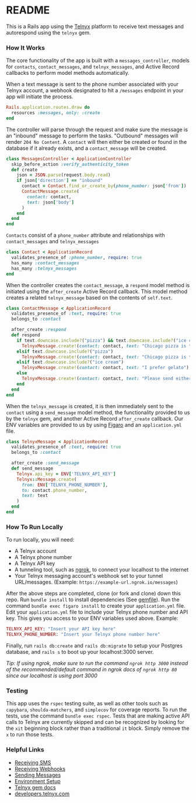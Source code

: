 # README

This is a Rails app using the [Telnyx](https://telnyx.com/) platform to receive text messages and autorespond using the `telnyx` gem.

### How It Works

The core functionality of the app is built with a `messages_controller`, models for `contacts`, `contact_messages`, and `telnyx_messages`, and Active Record callbacks to perform model methods automatically.

When a text message is sent to the phone number associated with your Telnyx account, a webhook designated to hit a `/messages` endpoint in your app will initiate the process.

```ruby
Rails.application.routes.draw do
  resources :messages, only: :create
end
```

The controller will parse through the request and make sure the message is an "inbound" message to perform the tasks. "Outbound" messages will render `204 No Content`. A `contact` will then either be created or found in the database if it already exists, and a `contact_message` will be created.

```ruby
class MessagesController < ApplicationController
  skip_before_action :verify_authenticity_token
  def create
    json = JSON.parse(request.body.read)
    if json['direction'] == "inbound"
      contact = Contact.find_or_create_by(phone_number: json['from'])
      ContactMessage.create(
        contact: contact, 
        text: json['body']
      )
    end
  end
end
```

`Contacts` consist of a `phone_number` attribute and relationships with `contact_messages` and `telnyx_messages`

```ruby
class Contact < ApplicationRecord
  validates_presence_of :phone_number, require: true
  has_many :contact_messages
  has_many :telnyx_messages
end
```

When the controller creates the `contact_message`, a `respond` model method is initiated using the `after_create` Active Record callback. This model method creates a related `telnyx_message` based on the contents of `self.text`. 

```ruby
class ContactMessage < ApplicationRecord
  validates_presence_of :text, require: true
  belongs_to :contact

  after_create :respond
  def respond
    if text.downcase.include?("pizza") && text.downcase.include?("ice cream")
      TelnyxMessage.create!(contact: contact, text: "Chicago pizza is the best and I prefer gelato")
    elsif text.downcase.include?("pizza")
      TelnyxMessage.create!(contact: contact, text: "Chicago pizza is the best")
    elsif text.downcase.include?("ice cream")
      TelnyxMessage.create!(contact: contact, text: "I prefer gelato")
    else
      TelnyxMessage.create!(contact: contact, text: "Please send either the word ‘pizza’ or ‘ice cream’ for a different response")
    end
  end
end
```

When the `telnyx_message` is created, it is then immediately sent to the `contact` using a `send_message` model method, the functionality provided to us by the `telnyx` gem, and another Active Record `after_create` callback. Our ENV variables are provided to us by using [Figaro](https://github.com/laserlemon/figaro) and an `application.yml` file. 

```ruby
class TelnyxMessage < ApplicationRecord
  validates_presence_of :text, require: true
  belongs_to :contact

  after_create :send_message
  def send_message
    Telnyx.api_key = ENV['TELNYX_API_KEY']
    Telnyx::Message.create(
      from: ENV['TELNYX_PHONE_NUMBER'],
      to: contact.phone_number,
      text: text
    )
  end
end
```

### How To Run Locally

To run locally, you will need:

* A Telnyx account
* A Telnyx phone number
* A Telnyx API key
* A tunneling tool, such as [ngrok](https://developers.telnyx.com/docs/v2/development/ngrok), to connect your localhost to the internet
* Your Telnyx messaging account's webhook set to your tunnel URL/messages. (Example: `https://example-url.ngrok.io/messages`)

After the above steps are completed, clone (or fork and clone) down this repo. Run `bundle install` to install dependencies (See [gemfile](https://github.com/drewwilliams5280/telnyx_app/blob/main/Gemfile)). Run the command `bundle exec figaro install` to create your `application.yml` file. Edit your `application.yml` file to include your Telnyx phone number and API key. This gives you access to your ENV variables used above. Example:

```ruby
TELNYX_API_KEY: "Insert your API key here"
TELNYX_PHONE_NUMBER: "Insert your Telnyx phone number here"
```

Finally, run `rails db:create` and `rails db:migrate` to setup your Postgres database, and `rails s` to boot up your localhost:3000 server.

*Tip: If using ngrok, make sure to run the command `ngrok http 3000` instead of the recommended/default command in ngrok docs of `ngrok http 80` since our localhost is using port 3000*

### Testing

This app uses the `rspec` testing suite, as well as other tools such as `capybara`, `shoulda-matchers`, and `simplecov` for coverage reports. To run the tests, use the command `bundle exec rspec`. Tests that are making active API calls to Telnyx are currently skipped and can be recognized by looking for the `xit` beginning block rather than a traditional `it` block. Simply remove the `x` to run those tests.

### Helpful Links

* [Receiving SMS](https://developers.telnyx.com/docs/v2/messaging/quickstarts/receiving-sms-and-mms)
* [Receiving Webhooks](https://developers.telnyx.com/docs/v2/messaging/receiving-webhooks)
* [Sending Messages](https://developers.telnyx.com/docs/v2/messaging/quickstarts/sending-sms-and-mms)
* [Environment Setup](https://developers.telnyx.com/docs/v2/development/dev-env-setup)
* [Telnyx gem docs](https://github.com/team-telnyx)
* [developers.telnyx.com](https://developers.telnyx.com/)
